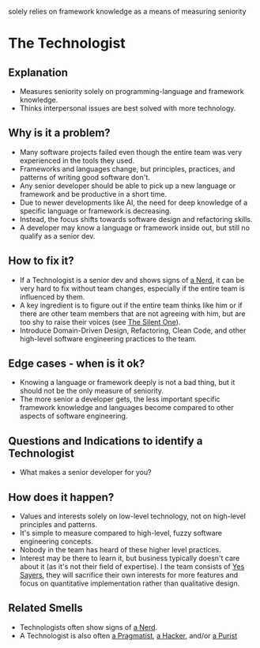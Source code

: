 solely relies on framework knowledge as a means of measuring seniority
# The Technologist
## Explanation
* Measures seniority solely on programming-language and framework knowledge.
* Thinks interpersonal issues are best solved with more technology.

## Why is it a problem?
* Many software projects failed even though the entire team was very experienced in the tools they used.
* Frameworks and languages change, but principles, practices, and patterns of writing good software don't.
* Any senior developer should be able to pick up a new language or framework and be productive in a short time.
* Due to newer developments like AI, the need for deep knowledge of a specific language or framework is decreasing.
* Instead, the focus shifts towards software design and refactoring skills.
* A developer may know a language or framework inside out, but still no qualify as a senior dev. 

## How to fix it?
* If a Technologist is a senior dev and shows signs of [a Nerd](The-Nerd.md), it can be very hard to fix without team changes, especially if the entire team is influenced by them.
* A key ingredient is to figure out if the entire team thinks like him or if there are other team members that are not agreeing with him, but are too shy to raise their voices (see [The Silent One](The-Silent-One.md)).
* Introduce Domain-Driven Design, Refactoring, Clean Code, and other high-level software engineering practices to the team.

## Edge cases - when is it ok?
* Knowing a language or framework deeply is not a bad thing, but it should not be the only measure of seniority.
* The more senior a developer gets, the less important specific framework knowledge and languages become compared to other aspects of software engineering.

## Questions and Indications to identify a Technologist
* What makes a senior developer for you?

## How does it happen?
* Values and interests solely on low-level technology, not on high-level principles and patterns.
* It's simple to measure compared to high-level, fuzzy software engineering concepts.
* Nobody in the team has heard of these higher level practices.
* Interest may be there to learn it, but business typically doesn't care about it (as it's not their field of expertise). I the team consists of [Yes Sayers](The-Yes-Sayers.md), they will sacrifice their own interests for more features and focus on quantitative implementation rather than qualitative design.

## Related Smells
* Technologists often show signs of [a Nerd](The-Nerd.md).
* A Technologist is also often [a Pragmatist](The-Pragmatist.md), [a Hacker](The-Hacker.md), and/or [a Purist](The-Purist.md)